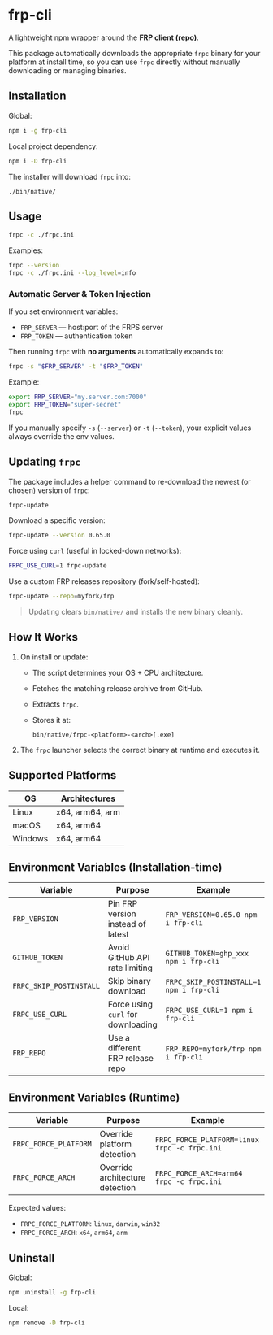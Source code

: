 # frp-cli

A lightweight npm wrapper around the **FRP client ([repo](https://github.com/fatedier/frp))**.

This package automatically downloads the appropriate `frpc` binary for your platform at install time, so you can use `frpc` directly without manually downloading or managing binaries.


## Installation

Global:
```bash
npm i -g frp-cli
````

Local project dependency:

```bash
npm i -D frp-cli
```

The installer will download `frpc` into:

```
./bin/native/
```

## Usage

```bash
frpc -c ./frpc.ini
```

Examples:

```bash
frpc --version
frpc -c ./frpc.ini --log_level=info
```

### Automatic Server & Token Injection

If you set environment variables:

- `FRP_SERVER` — host:port of the FRPS server
- `FRP_TOKEN` — authentication token

Then running `frpc` with **no arguments** automatically expands to:

```bash
frpc -s "$FRP_SERVER" -t "$FRP_TOKEN"
```

Example:

```bash
export FRP_SERVER="my.server.com:7000"
export FRP_TOKEN="super-secret"
frpc
```

If you manually specify `-s` (`--server`) or `-t` (`--token`), your explicit values always override the env values.

## Updating `frpc`

The package includes a helper command to re-download the newest (or chosen) version of `frpc`:

```bash
frpc-update
```

Download a specific version:

```bash
frpc-update --version 0.65.0
```

Force using `curl` (useful in locked-down networks):

```bash
FRPC_USE_CURL=1 frpc-update
```

Use a custom FRP releases repository (fork/self-hosted):

```bash
frpc-update --repo=myfork/frp
```

> Updating clears `bin/native/` and installs the new binary cleanly.


## How It Works

1. On install or update:

   * The script determines your OS + CPU architecture.
   * Fetches the matching release archive from GitHub.
   * Extracts `frpc`.
   * Stores it at:

     ```
     bin/native/frpc-<platform>-<arch>[.exe]
     ```

2. The `frpc` launcher selects the correct binary at runtime and executes it.


## Supported Platforms

| OS      | Architectures   |
| ------- | --------------- |
| Linux   | x64, arm64, arm |
| macOS   | x64, arm64      |
| Windows | x64, arm64      |


## Environment Variables (Installation-time)

| Variable                | Purpose                            | Example                                 |
| ----------------------- | ---------------------------------- | --------------------------------------- |
| `FRP_VERSION`           | Pin FRP version instead of latest  | `FRP_VERSION=0.65.0 npm i frp-cli`      |
| `GITHUB_TOKEN`          | Avoid GitHub API rate limiting     | `GITHUB_TOKEN=ghp_xxx npm i frp-cli`    |
| `FRPC_SKIP_POSTINSTALL` | Skip binary download               | `FRPC_SKIP_POSTINSTALL=1 npm i frp-cli` |
| `FRPC_USE_CURL`         | Force using `curl` for downloading | `FRPC_USE_CURL=1 npm i frp-cli`         |
| `FRP_REPO`              | Use a different FRP release repo   | `FRP_REPO=myfork/frp npm i frp-cli`     |


## Environment Variables (Runtime)

| Variable              | Purpose                         | Example                                      |
| --------------------- | ------------------------------- | -------------------------------------------- |
| `FRPC_FORCE_PLATFORM` | Override platform detection     | `FRPC_FORCE_PLATFORM=linux frpc -c frpc.ini` |
| `FRPC_FORCE_ARCH`     | Override architecture detection | `FRPC_FORCE_ARCH=arm64 frpc -c frpc.ini`     |

Expected values:

* `FRPC_FORCE_PLATFORM`: `linux`, `darwin`, `win32`
* `FRPC_FORCE_ARCH`: `x64`, `arm64`, `arm`


## Uninstall

Global:

```bash
npm uninstall -g frp-cli
```

Local:

```bash
npm remove -D frp-cli
```

